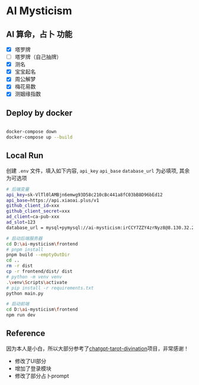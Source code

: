 # AI Mysticism

## AI 算命，占卜 功能

- [x] 塔罗牌
- [ ] 塔罗牌（自己抽牌）
- [x] 测名
- [x] 宝宝起名
- [x] 周公解梦
- [x] 梅花易数
- [x] 测姻缘指数

## Deploy by docker

```yaml

```

```bash
docker-compose down
docker-compose up --build
```

## Local Run

创建 `.env` 文件，填入如下内容, `api_key` `api_base` `database_url` 为必填项, 其余为可选项

```bash
# 后端变量
api_key=sk-VlTl0lAMBjn6emwg93D58c210cBc441a8fC03bB8D96bEd12
api_base=https://api.xiaoai.plus/v1
github_client_id=xxx
github_client_secret=xxx
ad_client=ca-pub-xxx
ad_slot=123
database_url = mysql+pymysql://ai-mysticism:irCCY7ZZY4zrNyz8@8.130.32.234:3306/ai-mysticism  # 云数据库连接
```

```bash
# 启动后端服务器
cd D:\ai-mysticism\frontend
# pnpm install
pnpm build --emptyOutDir
cd ..
rm -r dist
cp -r frontend/dist/ dist
# python -m venv venv
.\venv\Scripts\activate
# pip install -r requirements.txt
python main.py

```

```bash
# 启动前端
cd D:\ai-mysticism\frontend
npm run dev
```

## Reference
因为本人是小白，所以大部分参考了[chatgpt-tarot-divination](https://github.com/dreamhunter2333/chatgpt-tarot-divination)项目，非常感谢！
- 修改了UI部分
- 增加了登录模块
- 修改了部分占卜prompt
